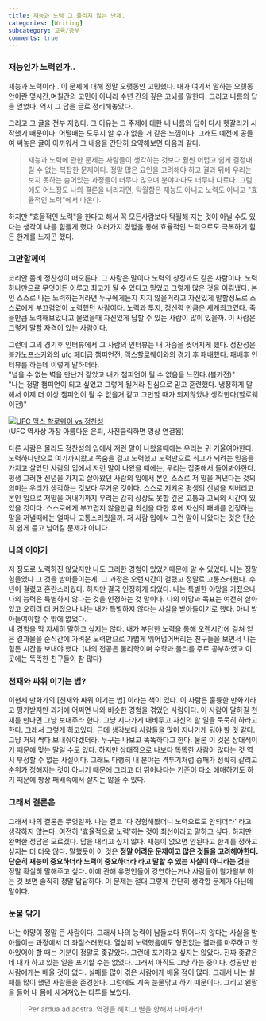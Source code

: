 ```yaml
---
title: 재능과 노력 그 풀리지 않는 난제.
categories: [Writing]
subcategory: 교육/공부
comments: true
---
```

### 재능인가 노력인가..
재능과 노력이라.. 이 문제에 대해 정말 오랫동안 고민했다. 내가 여기서 말하는 오랫동안이란 몇시간,며칠간의 고민이 아니라 수년 간의 깊은 고뇌를 말한다. 그리고 나름의 답을 얻었다. 역시 그 답을 글로 정리해놓았다.  

그리고 그 글을 전부 지웠다. 그 이유는 그 주제에 대한 내 나름의 답이 다시 헷갈리기 시작했기 때문이다. 어떨때는 도무지 알 수가 없을 거 같은 느낌이다. 그래도 예전에 공들여 써놓은 글이 아까워서 그 내용을 간단히 요약해보면 다음과 같다.

> 재능과 노력에 관한 문제는 사람들이 생각하는 것보다 훨씬 어렵고 쉽게 결정내릴 수 없는 복잡한 문제이다. 정말 많은 요인을 고려해야 하고 결과 뒤에 우리는 보지 못하는 숨어있는 과정들이 너무나 많으며 분야마다도 너무나 다르다. 그럼에도 어느정도 나의 결론을 내리자면, 탁월함은 재능도 아니고 노력도 아니고 "효율적인 노력"에서 나온다.  

하지만 "효율적인 노력"을 한다고 해서 꼭 모든사람보다 탁월해 지는 것이 아닐 수도 있다는 생각이 나를 힘들게 했다. 여러가지 경험을 통해 효율적인 노력으로도 극복하기 힘든 한계를 느끼곤 했다.  

### 그만할께여
코리안 좀비 정찬성이 떠오른다. 그 사람은 말이다 노력의 상징과도 같은 사람이다. 노력하나만으로 무엇이든 이루고 최고가 될 수 있다고 믿었고 그렇게 많은 것을 이뤄냈다. 본인 스스로 나는 노력하는거라면 누구에게든지 지지 않을거라고 자신있게 말할정도로 스스로에게 부끄럼없이 노력했던 사람이다. 노력과 투지, 정신력 만큼은 세계최고였다. 죽을만큼 노력해보았냐고 물었을때 자신있게 답할 수 있는 사람이 많이 있을까. 이 사람은 그렇게 말할 자격이 있는 사람이다.

그런데 그의 경기후 인터뷰에서 그 사람의 인터뷰는 내 가슴을 찢어지게 했다. 정찬성은 볼카노프스키와의 ufc 페더급 챔피언전, 맥스할로웨이와의 경기 후 패배했다. 패배후 인터뷰를 하는데 이렇게 말하더라.  
"넘을 수 없는 벽을 만난거 같았고 내가 챔피언이 될 수 없음을 느낀다.(볼카전)"  
"나는 정말 챔피언이 되고 싶었고 그렇게 될거라 진심으로 믿고 훈련했다. 냉정하게 말해서 이제 더 이상 챔피언이 될 수 없을거 같고 그만할 때가 되지않았나 생각한다(할로웨이전)"  

[![UFC 맥스 할로웨이 vs 정찬성](https://img.youtube.com/vi/LwiPUm95RPM&t=276s/o.jpg)](https://youtu.be/LwiPUm95RPM&t=276s)  
(UFC 역사상 가장 아름다운 은퇴, 사진클릭하면 영상 연결됨)

다른 사람은 몰라도 정찬성의 입에서 저런 말이 나왔을때에는 우리는 귀 기울여야한다. 노력하나만으로 여기까지왔고 목숨을 걸고 노력했고 노력만으로 최고가 되려는 믿음을 가지고 살았던 사람의 입에서 저런 말이 나왔을 때에는, 우리는 집중해서 들어봐야한다.
평생 그러한 신념을 가지고 살아왔던 사람의 입에서 본인 스스로 저 말을 꺼낸다는 것의 의미는 우리가 생각하는 것보다 무거운 것이다. 스스로 지켜온 평생의 신념을 져버리고 본인 입으로 저말을 꺼내기까지 우리는 감히 상상도 못할 깊은 고통과 고뇌의 시간이 있었을 것이다. 스스로에게 부끄럽지 않을만큼 최선을 다한 후에 자신의 패배를 인정하는 말을 꺼낼때에는 얼마나 고통스러웠을까. 저 사람 입에서 그런 말이 나왔다는 것은 단순히 쉽게 듣고 넘어갈 문제가 아니다.


### 나의 이야기
저 정도로 노력하진 않았지만 나도 그러한 경험이 있었기때문에 알 수 있었다. 나는 정말 힘들었다 그 것을 받아들이는게. 그 과정은 오랜시간이 걸렸고 정말로 고통스러웠다. 수 년이 걸렸고 혼란스러웠다. 하지만 결국 인정하게 되었다. 나는 특별한 야망을 가졌으나 나의 능력은 특별하지 않다는 것을 인정하는 것 말이다. 나의 야망과 목표는 여전히 살아있고 오히려 더 커졌으나 나는 내가 특별하지 않다는 사실을 받아들이기로 했다. 아니 받아들여야할 수 밖에 없었다.  
내 경험을 막 자세히 말하고 싶지는 않다. 내가 부단한 노력을 통해 오랜시간에 걸쳐 얻은 결과물을 순식간에 가벼운 노력만으로 가볍게 뛰어넘어버리는 친구들을 보면서 나는 힘든 시간을 보내야 했다. (나의 전공은 물리학이며 수학과 물리를 주로 공부하였고 이 곳에는 똑똑한 친구들이 참 많다)

### 천재와 싸워 이기는 법?
이현세 만화가의 [천재와 싸워 이기는 법] 이라는 책이 있다. 이 사람은 훌륭한 만화가라고 평가받지만 과거에 어쩌면 나와 비슷한 경험을 겪었던 사람이다. 이 사람이 말하길 천재를 만나면 그냥 보내주라 한다. 그냥 지나가게 내비두고 자신의 할 일을 묵묵히 하라고 한다. 그래서 그렇게 하고있다. 근데 생각보다 사람들을 많이 지나가게 둬야 할 것 같다. 그냥 거의 싹다 보내줘야겠더라. 누구는 나보고 똑똑하다고 한다. 물론 이 것은 상대적이기 때문에 맞는 말일 수도 있다. 하지만 상대적으로 나보다 똑똑한 사람이 많다는 것 역시 부정할 수 없는 사실이다. 그래도 다행히 내 분야는 격투기처럼 승패가 정확히 갈리고 순위가 정해지는 것이 아니기 때문에 그리고 더 뛰어나다는 기준이 다소 애매하기도 하기 때문에 항상 패배속에서 살지는 않을 수 있다.

### 그래서 결론은
그래서 나의 결론은 무엇일까. 나는 결코 '다 경험해봤더니 노력으로도 안되더라' 라고 생각하지 않는다. 여전히 '효율적으로 노력'하는 것이 최선이라고 말하고 싶다. 하지만 완벽한 정답은 모르겠다. 답을 내리고 싶지 않다. 재능이 없으면 안된다고 한계를 정하고 싶지는 더 더욱 않다. 말했듯이 이 것은 **정말 어려운 문제이고 많은 것들을 고려해야한다. 단순히 재능이 중요하더라 노력이 중요하더라 라고 말할 수 있는 사실이 아니라는 것**을 정말 확실히 말해주고 싶다. 이에 관해 유명인들이 강연하는거나 사람들이 왈가왈부 하는 것 보면 솔직히 정말 답답하다. 이 문제는 절대 그렇게 간단히 생각할 문제가 아닌데 말이다. 

### 눈물 닦기
나는 야먕이 정말 큰 사람이다. 그래서 나의 능력이 남들보다 뛰어나지 않다는 사실을 받아들이는 과정에서 더 좌절스러웠다. 열심히 노력했음에도 형편없는 결과를 마주하고 앉아있어야 할 때는 기분이 정말로 좆같았다. 그런데 포기하고 싶지는 않았다. 진짜 좆같은데 내가 하고 있는 일을 포기할 수는 없었다. 그래서 아직도 그냥 하는 중이다. 성공만 한 사람에게는 배울 것이 없다. 실패를 많이 겪은 사람에게 배울 점이 많다. 그래서 나는 실패를 많이 했던 사람들을 존경한다. 그럼에도 계속 눈물닦고 하기 때문이다. 그리고 왼팔을 들어 내 몸에 새겨져있는 타투를 보았다.  
> Per ardua ad adstra. 역경을 헤치고 별을 향해서 나아가라!
